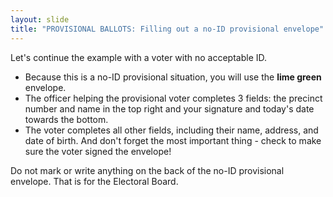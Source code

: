```yaml
---
layout: slide
title: "PROVISIONAL BALLOTS: Filling out a no-ID provisional envelope"
---
```


Let's continue the example with a voter with no acceptable ID.

-   Because this is a no-ID provisional situation, you will use the **lime green** envelope. 
-   The officer helping the provisional voter completes 3 fields: the precinct number and name in the top right and your signature and today's date towards the bottom.
-   The voter completes all other fields, including their name, address, and date of birth. And don't forget the most important thing - check to make sure the voter signed the envelope!

Do not mark or write anything on the back of the no-ID provisional envelope. That is for the Electoral Board.